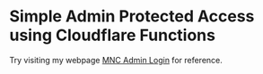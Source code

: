 # Simple Admin Protected Access using Cloudflare Functions

Try visiting my webpage <a href="https://www.mncostatus.com">MNC Admin Login</a> for reference. 
